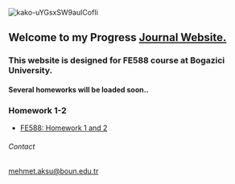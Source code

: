 ![kako-uYGsxSW9auICofIi](https://user-images.githubusercontent.com/49394063/141639464-771c2d1a-a041-4b85-b16d-817d036e6a9e.png)

## Welcome to my Progress [Journal Website.](https://bu-fe-588.github.io/fall21-MehmettAksuu/)




### This website is designed for FE588 course at Bogazici University.





#### Several homeworks will be loaded soon..



### Homework 1-2
* [FE588: Homework 1 and 2](https://github.com/BU-FE-588/fall21-MehmettAksuu/blob/4c0b2561256930ee9cac9c2ec0f0300b8b944634/Homework%201-2.ipynb)

###### Contact
mehmet.aksu@boun.edu.tr

